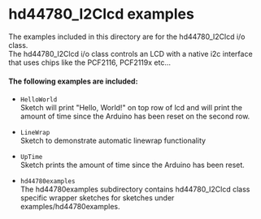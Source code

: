 hd44780_I2Clcd examples
=======================

The examples included in this directory are for the hd44780_I2Clcd i/o class.<br>
The hd44780_I2Clcd i/o class controls an LCD with a native i2c interface that uses chips like the PCF2116, PCF2119x etc...

#### The following examples are included:

- `HelloWorld`<br>
Sketch will print "Hello, World!" on top row of lcd
and will print the amount of time since the Arduino has been reset
on the second row.

- `LineWrap`<br>
Sketch to demonstrate automatic linewrap functionality

- `UpTime`<br>
Sketch prints the amount of time since the Arduino has been reset.

- `hd44780examples`<br>
The hd44780examples subdirectory contains
hd44780_I2Clcd class specific wrapper sketches for sketches under
examples/hd44780examples.
